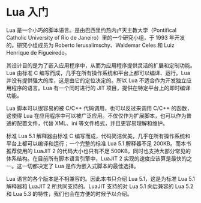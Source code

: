 # Lua 入门

Lua 是一个小巧的脚本语言。是由巴西里约热内卢天主教大学（Pontifical Catholic University of Rio de Janeiro）里的一个研究小组，于 1993 年开发的。研究小组成员为 Roberto Ierusalimschy、Waldemar Celes 和 Luiz Henrique de Figueiredo。

其设计目的是为了嵌入应用程序中，从而为应用程序提供灵活的扩展和定制功能。Lua 由标准 C 编写而成，几乎在所有操作系统和平台上都可以编译、运行。Lua 并没有提供强大的库，这是由它的定位决定的。所以 Lua 不适合作为开发独立应用程序的语言。Lua 有一个同时进行的 JIT 项目，提供在特定平台上的即时编译功能。

Lua 脚本可以很容易的被 C/C++ 代码调用，也可以反过来调用 C/C++ 的函数，这使得 Lua 在应用程序中可以被广泛应用。不仅仅作为扩展脚本，也可以作为普通的配置文件，代替 XML、ini 等文件格式，并且更容易理解和维护。

标准 Lua 5.1 解释器由标准 C 编写而成，代码简洁优美，几乎在所有操作系统和平台上都可以编译和运行；一个完整的标准 Lua 5.1 解释器不足 200KB。而本书推荐使用的 LuaJIT 2 的代码大小也只有不足 500KB，同时也支持大部分常见的体系结构。在目前所有脚本语言引擎中，LuaJIT 2 实现的速度应该算是最快的之一。这一切都决定了 Lua 是作为嵌入式脚本的最佳选择。

Lua 语言的各个版本是不相兼容的。因此本书只介绍 Lua 5.1，这是为标准 Lua 5.1 解释器和 LuaJIT 2 所共同支持的。LuaJIT 支持的对 Lua 5.1 向后兼容的 Lua 5.2 和 Lua 5.3 的特性，我们也会在方便的时候予以介绍。
